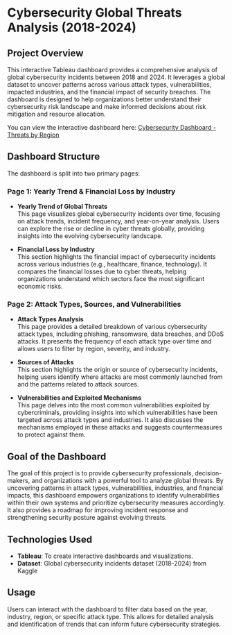 # **Cybersecurity Global Threats Analysis (2018-2024)**

## **Project Overview**
This interactive Tableau dashboard provides a comprehensive analysis of global cybersecurity incidents between 2018 and 2024. It leverages a global dataset to uncover patterns across various attack types, vulnerabilities, impacted industries, and the financial impact of security breaches. The dashboard is designed to help organizations better understand their cybersecurity risk landscape and make informed decisions about risk mitigation and resource allocation.

You can view the interactive dashboard here:
[Cybersecurity Dashboard - Threats by Region](https://public.tableau.com/app/profile/maanvi.padma.gharge/viz/CybersecurityDashboard_17447880443400/ThreatsbyRegion2)

## **Dashboard Structure**
The dashboard is split into two primary pages:

### **Page 1: Yearly Trend & Financial Loss by Industry**
- **Yearly Trend of Global Threats**  
  This page visualizes global cybersecurity incidents over time, focusing on attack trends, incident frequency, and year-on-year analysis. Users can explore the rise or decline in cyber threats globally, providing insights into the evolving cybersecurity landscape.
  
- **Financial Loss by Industry**  
  This section highlights the financial impact of cybersecurity incidents across various industries (e.g., healthcare, finance, technology). It compares the financial losses due to cyber threats, helping organizations understand which sectors face the most significant economic risks.

### **Page 2: Attack Types, Sources, and Vulnerabilities**
- **Attack Types Analysis**  
  This page provides a detailed breakdown of various cybersecurity attack types, including phishing, ransomware, data breaches, and DDoS attacks. It presents the frequency of each attack type over time and allows users to filter by region, severity, and industry.

- **Sources of Attacks**  
  This section highlights the origin or source of cybersecurity incidents, helping users identify where attacks are most commonly launched from and the patterns related to attack sources.

- **Vulnerabilities and Exploited Mechanisms**  
  This page delves into the most common vulnerabilities exploited by cybercriminals, providing insights into which vulnerabilities have been targeted across attack types and industries. It also discusses the mechanisms employed in these attacks and suggests countermeasures to protect against them.

## **Goal of the Dashboard**
The goal of this project is to provide cybersecurity professionals, decision-makers, and organizations with a powerful tool to analyze global threats. By uncovering patterns in attack types, vulnerabilities, industries, and financial impacts, this dashboard empowers organizations to identify vulnerabilities within their own systems and prioritize cybersecurity measures accordingly. It also provides a roadmap for improving incident response and strengthening security posture against evolving threats.

## **Technologies Used**
- **Tableau**: To create interactive dashboards and visualizations.
- **Dataset**: Global cybersecurity incidents dataset (2018-2024) from Kaggle

## **Usage**
Users can interact with the dashboard to filter data based on the year, industry, region, or specific attack type. This allows for detailed analysis and identification of trends that can inform future cybersecurity strategies.
